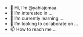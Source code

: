 - 👋 Hi, I’m @yahiajomaa
- 👀 I’m interested in ...
- 🌱 I’m currently learning ...
- 💞️ I’m looking to collaborate on ...
- 📫 How to reach me ...

<!---
yahiajomaa/yahiajomaa is a ✨ special ✨ repository because its `README.md` (this file) appears on your GitHub profile.
You can click the Preview link to take a look at your changes.
--->
